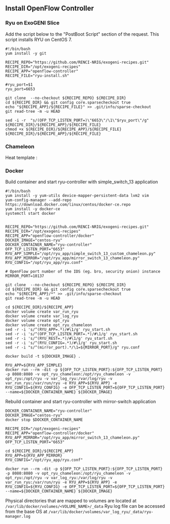 ## Install OpenFlow Controller

### Ryu on ExoGENI Slice

Add the script below to the "PostBoot Script" section of the request. 
This script installs RYU on CentOS 7.

```
#!/bin/bash
yum install -y git

RECIPE_REPO="https://github.com/RENCI-NRIG/exogeni-recipes.git"
RECIPE_DIR="/opt/exogeni-recipes"
RECIPE_APP="openflow-controller"
RECIPE_FILE="ryu-install.sh"

#ryu_port=$1
ryu_port=6653

git clone  --no-checkout ${RECIPE_REPO} ${RECIPE_DIR}
cd ${RECIPE_DIR} && git config core.sparsecheckout true
echo "${RECIPE_APP}/${RECIPE_FILE}" >> .git/info/sparse-checkout
git read-tree -m -u HEAD

sed -i -r  "s/(OFP_TCP_LISTEN_PORT=)\"6653\"/\1\"$ryu_port\"/g" ${RECIPE_DIR}/${RECIPE_APP}/${RECIPE_FILE}
chmod +x ${RECIPE_DIR}/${RECIPE_APP}/${RECIPE_FILE}
${RECIPE_DIR}/${RECIPE_APP}/${RECIPE_FILE}
```


### Chameleon

Heat template : <PLACEHOLDER for URL>


### Docker

Build container and start ryu-controller with simple_switch_13 application
```
#!/bin/bash
yum install -y yum-utils device-mapper-persistent-data lvm2 vim
yum-config-manager --add-repo https://download.docker.com/linux/centos/docker-ce.repo
yum install -y docker-ce
systemctl start docker


RECIPE_REPO="https://github.com/RENCI-NRIG/exogeni-recipes.git"
RECIPE_DIR="/opt/exogeni-recipes"
RECIPE_APP="openflow-controller/docker"
DOCKER_IMAGE="centos-ryu"
DOCKER_CONTAINER_NAME="ryu-controller"
OFP_TCP_LISTEN_PORT="6653"
RYU_APP_SIMPLE="/opt/ryu_app/simple_switch_13_custom_chameleon.py"
RYU_APP_MIRROR="/opt/ryu_app/mirror_switch_13_chameleon.py"
RYU_CONFIG="/opt/ryu_app/ryu.conf"

# OpenFlow port number of the IDS (eg. bro, security onion) instance 
MIRROR_PORT=10137

git clone  --no-checkout ${RECIPE_REPO} ${RECIPE_DIR}
cd ${RECIPE_DIR} && git config core.sparsecheckout true
echo "${RECIPE_APP}/*" >> .git/info/sparse-checkout
git read-tree -m -u HEAD

cd ${RECIPE_DIR}/${RECIPE_APP}
docker volume create var_run_ryu
docker volume create var_log_ryu
docker volume create opt_ryu
docker volume create opt_ryu_chameleon
sed -r -i 's/^(RYU_APP=.*)/#\1/g' ryu_start.sh
sed -r -i 's/^(OFP_TCP_LISTEN_PORT=.*)/#\1/g' ryu_start.sh
sed -r -i 's/^(RYU_REST=.*)/#\1/g' ryu_start.sh
sed -r -i 's/^(RYU_CONFIG=.*)/#\1/g' ryu_start.sh
sed -r -i "s/^(mirror_port).*/\1=${MIRROR_PORT}/g" ryu.conf

docker build -t ${DOCKER_IMAGE} .

RYU_APP=${RYU_APP_SIMPLE}
docker run --rm -dit -p ${OFP_TCP_LISTEN_PORT}:${OFP_TCP_LISTEN_PORT} -p 8080:8080 -v opt_ryu_chameleon:/opt/ryu_chameleon -v opt_ryu:/opt/ryu -v var_log_ryu:/var/log/ryu -v var_run_ryu:/var/run/ryu -e RYU_APP=${RYU_APP} -e RYU_CONFIG=${RYU_CONFIG} -e OFP_TCP_LISTEN_PORT=${OFP_TCP_LISTEN_PORT}  --name=${DOCKER_CONTAINER_NAME} ${DOCKER_IMAGE}

```

Rebuild container and start ryu-controller with mirror-switch application

```
DOCKER_CONTAINER_NAME="ryu-controller"
DOCKER_IMAGE="centos-ryu"
docker stop $DOCKER_CONTAINER_NAME

RECIPE_DIR="/opt/exogeni-recipes"
RECIPE_APP="openflow-controller/docker"
RYU_APP_MIRROR="/opt/ryu_app/mirror_switch_13_chameleon.py"
OFP_TCP_LISTEN_PORT="6653"

cd ${RECIPE_DIR}/${RECIPE_APP}
RYU_APP=${RYU_APP_MIRROR}
RYU_CONFIG="/opt/ryu_app/ryu.conf"

docker run --rm -dit -p ${OFP_TCP_LISTEN_PORT}:${OFP_TCP_LISTEN_PORT} -p 8080:8080 -v opt_ryu_chameleon:/opt/ryu_chameleon -v opt_ryu:/opt/ryu -v var_log_ryu:/var/log/ryu -v var_run_ryu:/var/run/ryu -e RYU_APP=${RYU_APP} -e RYU_CONFIG=${RYU_CONFIG} -e OFP_TCP_LISTEN_PORT=${OFP_TCP_LISTEN_PORT}  --name=${DOCKER_CONTAINER_NAME} ${DOCKER_IMAGE}
```
Physical directories that are mapped to volumes are located at `/var/lib/docker/volumes/<VOLUME_NAME>/_data`
Ryu log file can be accessed from the base OS at `/var/lib/docker/volumes/var_log_ryu/_data/ryu-manager.log`
